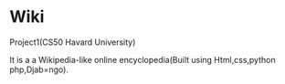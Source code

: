 # Wiki
Project1(CS50 Havard University)

It is a  a Wikipedia-like online encyclopedia(Built using Html,css,python php,Djab=ngo).
